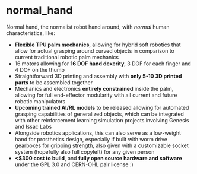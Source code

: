 # normal_hand
Normal hand, the normalist robot hand around, with *normal* human characteristics, like:

- **Flexible TPU palm mechanics**, allowing for hybrid soft robotics that allow for actual grasping around curved objects in comparison to current traditional robotic palm mechanics
- 16 motors allowing for **16 DOF hand dexerity**, 3 DOF for each finger and 4 DOF on the thumb
- Straightforward 3D printing and assembly with **only 5-10 3D printed parts** to be assembled together
- Mechanics and electronics **entirely constrained** inside the palm, allowing for full end-effector modularity with all current and future robotic manipulators
- **Upcoming trained AI/RL models** to be released allowing for automated grasping capabilities of generalized objects, which can be integrated with other reinforcement learning simulation projects involving Genesis and Issac Labs
- Alongside robotics applications, this can also serve as a low-weight hand for prosthetics design, especially if built with worm drive gearboxes for gripping strength, also given with a customizable socket system (hopefully also full copyleft) for any given person
- **<$300 cost to build**, and **fully open source hardware and software** under the GPL 3.0 and CERN-OHL pair license :)
